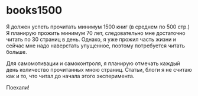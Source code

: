# books1500
Я должен успеть прочитать минимум 1500 книг (в среднем по 500 стр.)
Я планирую прожить минимум 70 лет, следовательно мне достаточно читать по 30 страниц в день.
Однако, я уже прожил часть жизни и сейчас мне надо наверстать упущенное, поэтому потребуется читать больше.

Для самомотивации и самоконтроля, я планирую отмечать каждый день количество прочитанных мною страниц.
Статьи, блоги я не считаю как и то, что читал до начала этого эксперимента.

Поехали!
